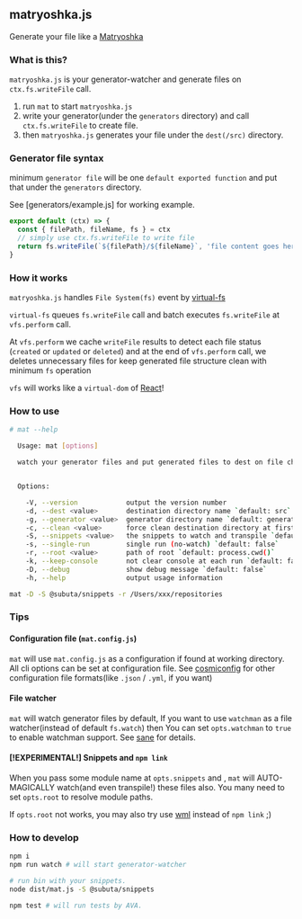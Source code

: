 ## matryoshka.js
Generate your file like a [Matryoshka](https://en.wikipedia.org/wiki/Matryoshka_doll)

### What is this?

`matryoshka.js` is your generator-watcher and generate files on `ctx.fs.writeFile` call.

1. run `mat` to start `matryoshka.js`
2. write your generator(under the `generators` directory) and call `ctx.fs.writeFile` to create file.
3. then `matryoshka.js` generates your file under the `dest(/src)` directory.

### Generator file syntax

minimum `generator file` will be one `default exported function` 
and put that under the `generators` directory.

See [generators/example.js] for working example.

```jsx harmony
export default (ctx) => {
  const { filePath, fileName, fs } = ctx
  // simply use ctx.fs.writeFile to write file
  return fs.writeFile(`${filePath}/${fileName}`, 'file content goes here')
}
```

### How it works

`matryoshka.js` handles `File System(fs)` event by [virtual-fs](lib/utils/virtual-fs.js)

`virtual-fs` queues `fs.writeFile` call and batch executes `fs.writeFile` at `vfs.perform` call.

At `vfs.perform` we cache `writeFile` results to detect each file status (`created` or `updated` or `deleted`) 
and at the end of `vfs.perform` call, we deletes unnecessary files for keep generated file structure clean with minimum `fs` operation

`vfs` will works like a `virtual-dom` of [React](https://reactjs.org/)! 

### How to use

```bash
# mat --help

  Usage: mat [options]

  watch your generator files and put generated files to dest on file changes :)


  Options:

    -V, --version            output the version number
    -d, --dest <value>       destination directory name `default: src`
    -g, --generator <value>  generator directory name `default: generators`
    -c, --clean <value>      force clean destination directory at first run `default: false`
    -S, --snippets <value>   the snippets to watch and transpile `default: []`
    -s, --single-run         single run (no-watch) `default: false`
    -r, --root <value>       path of root `default: process.cwd()`
    -k, --keep-console       not clear console at each run `default: false`
    -D, --debug              show debug message `default: false`
    -h, --help               output usage information
```

```bash
mat -D -S @subuta/snippets -r /Users/xxx/repositories
```

### Tips
#### Configuration file (`mat.config.js`)
`mat` will use `mat.config.js` as a configuration if found at working directory.
All cli options can be set at configuration file.
See [cosmiconfig](https://github.com/davidtheclark/cosmiconfig) for other configuration file formats(like `.json` / `.yml`, if you want)  

#### File watcher
`mat` will watch generator files by default, If you want to use `watchman` as a file watcher(instead of default `fs.watch`)
then You can set `opts.watchman` to `true` to enable watchman support.
See [sane](https://github.com/amasad/sane) for details.

#### [!EXPERIMENTAL!] Snippets and `npm link`
When you pass some module name at `opts.snippets` and , 
`mat` will AUTO-MAGICALLY watch(and even transpile!) these files also.
You many need to set `opts.root` to resolve module paths.

If `opts.root` not works, you may also try use [wml](https://github.com/wix/wml) instead of `npm link` ;)   

### How to develop

```bash
npm i
npm run watch # will start generator-watcher

# run bin with your snippets.
node dist/mat.js -S @subuta/snippets

npm test # will run tests by AVA.
```

